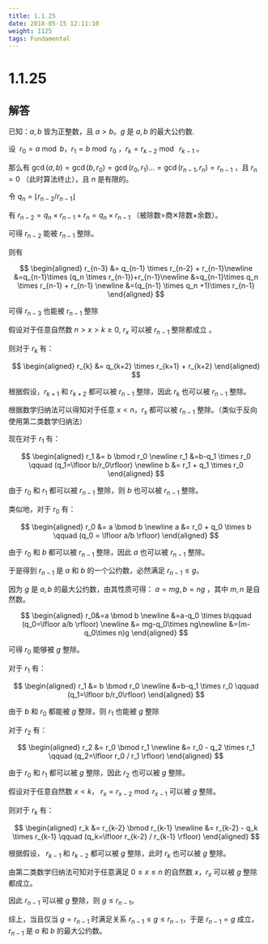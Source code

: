 ```yaml
---
title: 1.1.25
date: 2018-05-15 12:11:10
weight: 1125
tags: Fundamental
---
```


# 1.1.25

## 解答

已知：$a,b$ 皆为正整数，且 $a>b$。$g$ 是 $a,b$ 的最大公约数.

设 $\ r_0=a \bmod b$，$r_1=b \bmod r_0$ ，$r_k = r_{k-2} \bmod\ r_{k-1}$ 。

那么有 $\gcd(a,b)=\gcd(b,r_0)=\gcd(r_0,r_1)...=\gcd(r_{n-1},r_n)=r_{n-1}$ ，且 $r_n=0$ （此时算法终止），且 $n$ 是有限的。

令 $q_n=\lfloor r_{n-2}/r_{n-1} \rfloor$

有 $r_{n-2}=q_n\times r_{n-1} + r_n=q_n\times r_{n-1}$ （被除数=商✕除数+余数）。

可得 $r_{n-2}$ 能被 $r_{n-1}$ 整除。

则有

$$
\begin{aligned}
    r_{n-3} &= q_{n-1} \times r_{n-2} + r_{n-1}\newline 
    &=q_{n-1}\times (q_n \times r_{n-1})+r_{n-1}\newline 
    &=q_{n-1}\times q_n \times r_{n-1} + r_{n-1} \newline 
    &=(q_{n-1} \times q_n +1)\times r_{n-1}
\end{aligned}
$$

可得 $r_{n-3}$ 也能被 $r_{n-1}$ 整除

假设对于任意自然数 $n > x > k \ge 0$, $r_x$ 可以被 $r_{n-1}$ 整除都成立 。

则对于 $r_k$ 有：

$$
\begin{aligned}
    r_{k} &= q_{k+2} \times r_{k+1} + r_{k+2}
\end{aligned}
$$

根据假设，$r_{k+1}$ 和 $r_{k+2}$ 都可以被 $r_{n-1}$ 整除，因此 $r_k$ 也可以被 $r_{n-1}$ 整除。

根据数学归纳法可以得知对于任意 $x<n$，$r_x$ 都可以被 $r_{n-1}$ 整除。（类似于反向使用第二类数学归纳法）

现在对于 $r_1$ 有：

$$
\begin{aligned}
    r_1 &= b \bmod r_0 \newline
    r_1 &=b-q_1 \times r_0 \qquad (q_1=\lfloor b/r_0\rfloor) \newline
    b &= r_1 + q_1 \times r_0 
\end{aligned}
$$

由于 $r_0$ 和 $r_1$ 都可以被 $r_{n-1}$ 整除，则 $b$ 也可以被 $r_{n-1}$ 整除。

类似地，对于 $r_0$ 有：

$$
\begin{aligned}
    r_0 &= a \bmod b \newline
    a &= r_0 + q_0 \times b \qquad (q_0 = \lfloor a/b \rfloor)
\end{aligned}
$$

由于 $r_0$ 和 $b$ 都可以被 $r_{n-1}$ 整除，因此 $a$ 也可以被 $r_{n-1}$ 整除。

于是得到 $r_{n-1}$ 是 $a$ 和 $b$ 的一个公约数，必然满足 $r_{n-1} \le g$。

因为 $g$ 是 $a,b$ 的最大公约数，由其性质可得：
$a=mg,b=ng$ ，其中 $m,n$ 是自然数。

$$
\begin{aligned}
    r_0&=a \bmod b \newline
    &=a-q_0 \times b\qquad (q_0=\lfloor a/b \rfloor) \newline
    &= mg-q_0\times ng\newline
    &=(m-q_0\times n)g
\end{aligned}
$$

可得 $r_0$ 能够被 $g$ 整除。

对于 $r_1$ 有：

$$
\begin{aligned}
    r_1 &= b \bmod r_0 \newline
    &=b-q_1 \times r_0 \qquad (q_1=\lfloor b/r_0\rfloor)
\end{aligned}
$$

由于 $b$ 和 $r_0$ 都能被 $g$ 整除，则 $r_1$ 也能被 $g$ 整除


对于 $r_2$ 有：

$$
\begin{aligned}
    r_2 &= r_0 \bmod r_1 \newline
    &= r_0 - q_2 \times r_1 \qquad (q_2=\lfloor r_0 / r_1 \rfloor)
\end{aligned}
$$

由于 $r_0$ 和 $r_1$ 都可以被 $g$ 整除，因此 $r_2$ 也可以被 $g$ 整除。

假设对于任意自然数 $x < k$， $r_x=r_{x-2} \bmod r_{x-1}$ 可以被 $g$ 整除。

则对于 $r_k$ 有：

$$
\begin{aligned}
    r_k &= r_{k-2} \bmod r_{k-1} \newline
    &= r_{k-2} - q_k \times r_{k-1} \qquad (q_k=\lfloor r_{k-2} / r_{k-1} \rfloor)
\end{aligned}
$$

根据假设， $r_{k-1}$ 和 $r_{k-2}$ 都可以被 $g$ 整除，此时 $r_k$ 也可以被 $g$ 整除。

由第二类数学归纳法可知对于任意满足 $0 \le x \le n$ 的自然数 $x$，$r_x$ 可以被 $g$ 整除都成立。

因此 $r_{n-1}$ 可以被 $g$ 整除，则 $g\le r_{n-1}$。

综上，当且仅当 $g=r_{n-1}$ 时满足关系 $r_{n-1} \le g \le r_{n-1}$，于是 $r_{n-1}=g$ 成立，$r_{n-1}$ 是 $a$ 和 $b$ 的最大公约数。
